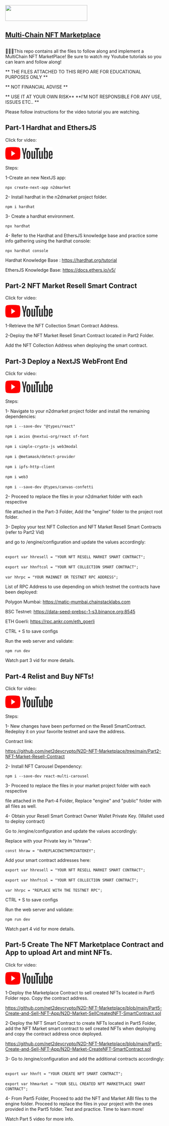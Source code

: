 
<a href="http://youtube.a3b.io" target="_blank"><img src="https://github.com/net2devcrypto/N2D-NFT-Marketplace/blob/main/n2DMarket.png" width="260" height="50"><h2>Multi-Chain NFT Marketplace</h2></a>
##
🚀👩‍🚀This repo contains all the files to follow along and implement a MultiChain NFT MarketPlace! Be sure to watch my Youtube tutorials so you can learn and follow along!

** THE FILES ATTACHED TO THIS REPO ARE FOR EDUCATIONAL PURPOSES ONLY **

** NOT FINANCIAL ADVISE **

** USE IT AT YOUR OWN RISK** **I'M NOT RESPONSIBLE FOR ANY USE, ISSUES ETC.. **

Please follow instructions for the video tutorial you are watching.

## Part-1 Hardhat and EthersJS

Click for video:

<a href="https://www.youtube.com/watch?v=wxeA8NKPNUA&t=539s" target="_blank"><img src="https://github.com/net2devcrypto/misc/blob/main/ytlogo2.png" width="150" height="40"></a> 

Steps:

1-Create an new NextJS app:

```shell
npx create-next-app n2dmarket
```

2- Install hardhat in the n2dmarket project folder.

```shell
npm i hardhat
```

3- Create a hardhat environment.

```shell
npx hardhat
```

4- Refer to the Hardhat and EthersJS knowledge base and 
practice some info gathering using the hardhat console:

```shell
npx hardhat console
```

Hardhat Knowledge Base : https://hardhat.org/tutorial

EthersJS Knowledge Base: https://docs.ethers.io/v5/

## Part-2 NFT Market Resell Smart Contract

Click for video:

<a href="https://www.youtube.com/watch?v=60Babg2TJtU" target="_blank"><img src="https://github.com/net2devcrypto/misc/blob/main/ytlogo2.png" width="150" height="40"></a> 


1-Retrieve the NFT Collection Smart Contract Address.

2-Deploy the NFT Market Resell Smart Contract located in Part2 Folder.

Add the NFT Collection Address when deploying the smart contract.

## Part-3 Deploy a NextJS WebFront End

Click for video:

<a href="https://www.youtube.com/watch?v=TTSyNZCifLs&t=1837s" target="_blank"><img src="https://github.com/net2devcrypto/misc/blob/main/ytlogo2.png" width="150" height="40"></a> 

Steps:

1- Navigate to your n2dmarket project folder and install the remaining dependencies:

```shell
npm i --save-dev "@types/react"

npm i axios @nextui-org/react sf-font

npm i simple-crypto-js web3modal

npm i @metamask/detect-provider

npm i ipfs-http-client

npm i web3

npm i --save-dev @types/canvas-confetti
```

2- Proceed to replace the files in your n2dmarket folder with each respective

file attached in the Part-3 Folder, Add the "engine" folder to the project root folder.


3- Deploy your test NFT Collection and NFT Market Resell Smart Contracts (refer to Part2 Vid)

and go to /engine/configuration and update the values accordingly:

```shell

export var hhresell = "YOUR NFT RESELL MARKET SMART CONTRACT";

export var hhnftcol = "YOUR NFT COLLECTION SMART CONTRACT";

var hhrpc = "YOUR MAINNET OR TESTNET RPC ADDRESS";
```

List of RPC Address to use depending on which testnet the contracts have been deployed:

Polygon Mumbai: https://matic-mumbai.chainstacklabs.com

BSC Testnet: https://data-seed-prebsc-1-s3.binance.org:8545

ETH Goerli: https://rpc.ankr.com/eth_goerli

CTRL + S to save configs

Run the web server and validate:

```shell
npm run dev
```

Watch part 3 vid for more details.

## Part-4 Relist and Buy NFTs!

Click for video:

<a href="https://www.youtube.com/watch?v=1QP6UYZc8fU&t=2155s" target="_blank"><img src="https://github.com/net2devcrypto/misc/blob/main/ytlogo2.png" width="150" height="40"></a> 

Steps:

1- New changes have been performed on the Resell SmartContract.
Redeploy it on your favorite testnet and save the address.

Contract link: 

https://github.com/net2devcrypto/N2D-NFT-Marketplace/tree/main/Part2-NFT-Market-Resell-Contract

2- Install NFT Carousel Dependency:

```shell
npm i --save-dev react-multi-carousel
```

3- Proceed to replace the files in your market project folder with each respective

file attached in the Part-4 Folder, Replace "engine" and "public" folder with all files as well.


4- Obtain your Resell Smart Contract Owner Wallet Private Key. (Wallet used to deploy contract)

Go to /engine/configuration and update the values accordingly:

Replace with your Private key in "hhraw":

```shell
const hhraw = "0xREPLACEWITHPRIVATEKEY";
```

Add your smart contract addresses here:

```shell
export var hhresell = "YOUR NFT RESELL MARKET SMART CONTRACT";

export var hhnftcol = "YOUR NFT COLLECTION SMART CONTRACT";

var hhrpc = "REPLACE WITH THE TESTNET RPC";
```

CTRL + S to save configs

Run the web server and validate:

```shell
npm run dev
```
Watch part 4 vid for more details.

## Part-5 Create The NFT Marketplace Contract and App to upload Art and mint NFTs.

Click for video:

<a href="https://www.youtube.com/watch?v=60Babg2TJtU" target="_blank"><img src="https://github.com/net2devcrypto/misc/blob/main/ytlogo2.png" width="150" height="40"></a> 


1-Deploy the Marketplace Contract to sell created NFTs located in Part5 Folder repo. Copy the contract address.

https://github.com/net2devcrypto/N2D-NFT-Marketplace/blob/main/Part5-Create-and-Sell-NFT-App/N2D-Market-SellCreatedNFT-SmartContract.sol

2-Deploy the NFT Smart Contract to create NFTs located in Part5 Folder, add the NFT Market smart contract to sell created NFTs when deploying and copy the contract address once deployed.

https://github.com/net2devcrypto/N2D-NFT-Marketplace/blob/main/Part5-Create-and-Sell-NFT-App/N2D-Market-CreateNFT-SmartContract.sol

3- Go to /engine/configuration and add the additional contracts accordingly:

```shell

export var hhnft = "YOUR CREATE NFT SMART CONTRACT";

export var hhmarket = "YOUR SELL CREATED NFT MARKETPLACE SMART CONTRACT";

```

4- From Part5 Folder, Proceed to add the NFT and Market ABI files to the engine folder. Proceed to replace the files in your project with the ones provided in the Part5 folder. Test and practice. Time to learn more! 

Watch Part 5 video for more info. 


